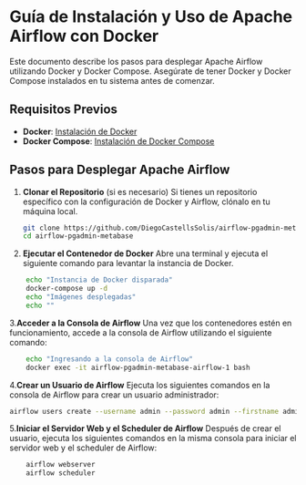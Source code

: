 # Guía de Instalación y Uso de Apache Airflow con Docker

Este documento describe los pasos para desplegar Apache Airflow utilizando Docker y Docker Compose. Asegúrate de tener Docker y Docker Compose instalados en tu sistema antes de comenzar.

## Requisitos Previos

- **Docker**: [Instalación de Docker](https://docs.docker.com/get-docker/)
- **Docker Compose**: [Instalación de Docker Compose](https://docs.docker.com/compose/install/)

## Pasos para Desplegar Apache Airflow

1. **Clonar el Repositorio** (si es necesario)
   Si tienes un repositorio específico con la configuración de Docker y Airflow, clónalo en tu máquina local.

   ```bash
   git clone https://github.com/DiegoCastellsSolis/airflow-pgadmin-metabase.git
   cd airflow-pgadmin-metabase
    ```

2. **Ejecutar el Contenedor de Docker**
Abre una terminal y ejecuta el siguiente comando para levantar la instancia de Docker.
```bash
    echo "Instancia de Docker disparada"
    docker-compose up -d
    echo "Imágenes desplegadas"
    echo ""
```
3.**Acceder a la Consola de Airflow**
Una vez que los contenedores estén en funcionamiento, accede a la consola de Airflow utilizando el siguiente comando:  
```bash
    echo "Ingresando a la consola de Airflow"
    docker exec -it airflow-pgadmin-metabase-airflow-1 bash
```

4.**Crear un Usuario de Airflow**
Ejecuta los siguientes comandos en la consola de Airflow para crear un usuario administrador:
```bash
airflow users create --username admin --password admin --firstname admin --lastname admin --role Admin --email admin@example.com
```

5.**Iniciar el Servidor Web y el Scheduler de Airflow**
Después de crear el usuario, ejecuta los siguientes comandos en la misma consola para iniciar el servidor web y el scheduler de Airflow:
```bash
    airflow webserver
    airflow scheduler
```
